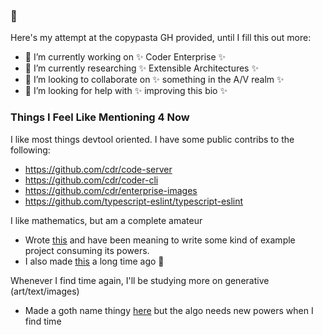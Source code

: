 ### :sparkling_heart:

Here's my attempt at the copypasta GH provided, until I fill this out more:

- 🔭 I’m currently working on :sparkles: Coder Enterprise :sparkles:
- 🌱 I’m currently researching :sparkles: Extensible Architectures :sparkles:
- 👯 I’m looking to collaborate on :sparkles: something in the A/V realm :sparkles:
- 🤔 I’m looking for help with :sparkles: improving this bio :sparkles:

<!--
**vapurrmaid/vapurrmaid** is a ✨ _special_ ✨ repository because its `README.md` (this file) appears on your GitHub profile.

Here are some ideas to get you started:

- 🔭 I’m currently working on ...
- 🌱 I’m currently learning ...
- 👯 I’m looking to collaborate on ...
- 🤔 I’m looking for help with ...
- 💬 Ask me about ...
- 📫 How to reach me: ...
- 😄 Pronouns: ...
- ⚡ Fun fact: ...
-->

### Things I Feel Like Mentioning 4 Now

I like most things devtool oriented. I have some public contribs to the following:

- https://github.com/cdr/code-server
- https://github.com/cdr/coder-cli
- https://github.com/cdr/enterprise-images
- https://github.com/typescript-eslint/typescript-eslint

I like mathematics, but am a complete amateur

- Wrote [this](https://github.com/vapurrmaid/markov-chain) and have been meaning to write some kind of example project consuming its powers.
- I also made [this](https://discomath.github.io/discomathweb/#/topics) a long time ago :grimacing:

Whenever I find time again, I'll be studying more on generative (art/text/images)

- Made a goth name thingy [here](https://github.com/vapurrmaid/Gotherator) but the algo needs new powers when I find time
